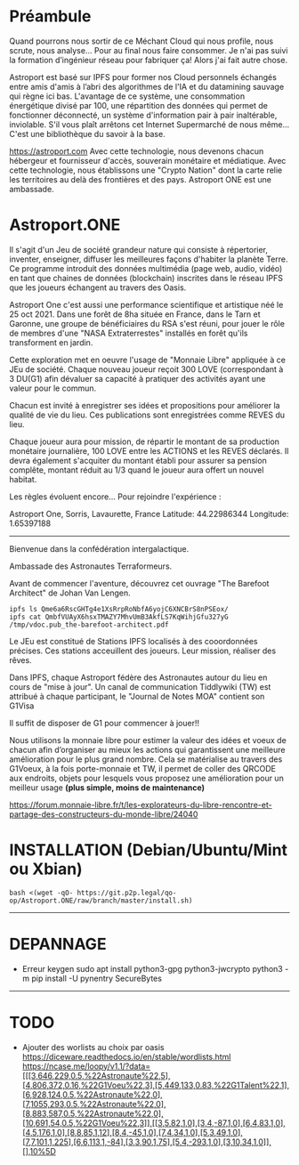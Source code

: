 # Préambule
Quand pourrons nous sortir de ce Méchant Cloud qui nous profile, nous scrute, nous analyse... Pour au final nous faire consommer.
Je n'ai pas suivi la formation d’ingénieur réseau pour fabriquer ça!
Alors j'ai fait autre chose.

Astroport est basé sur IPFS pour former nos Cloud personnels échangés entre amis d'amis à l’abri des algorithmes de l'IA et du datamining sauvage qui règne ici bas.
L'avantage de ce système, une consommation énergétique divisé par 100, une répartition des données qui permet de fonctionner déconnecté, un système d'information pair à pair inaltérable, inviolable.
S'il vous plaît arrêtons cet Internet Supermarché de nous même...
C'est une bibliothèque du savoir à la base.

https://astroport.com
Avec cette technologie, nous devenons chacun hébergeur et fournisseur d'accès, souverain monétaire et médiatique.
Avec cette technologie, nous établissons une "Crypto Nation" dont la carte relie les territoires au delà des frontières et des pays.
Astroport ONE est une ambassade.

# Astroport.ONE

Il s'agit d'un Jeu de société grandeur nature qui consiste à répertorier, inventer, enseigner, diffuser les meilleures façons d'habiter la planète Terre.
Ce programme introduit des données multimédia (page web, audio, vidéo) en tant que chaines de données (blockchain) inscrites dans le réseau IPFS
que les joueurs échangent au travers des Oasis.

Astroport One c'est aussi une performance scientifique et artistique néé le 25 oct 2021.
Dans une forêt de 8ha située en France, dans le Tarn et Garonne, une groupe de bénéficiaires du RSA
s'est réuni, pour jouer le rôle de membres d'une "NASA Extraterrestes" installés en forêt qu'ils transforment en jardin.

Cette exploration met en oeuvre l'usage de "Monnaie Libre" appliquée à ce JEu de société.
Chaque nouveau joueur reçoit 300 LOVE (correspondant à 3 DU(G1) afin dévaluer sa capacité à pratiquer des activités ayant une valeur pour le commun.

Chacun est invité à enregistrer ses idées et propositions pour améliorer la qualité de vie du lieu.
Ces publications sont enregistrées comme REVES du lieu.

Chaque joueur aura pour mission, de répartir le montant de sa production monétaire journalière, 100 LOVE entre les ACTIONS et les REVES déclarés.
Il devra également s'acquiter du montant établi pour assurer sa pension complête, montant réduit au 1/3 quand le joueur aura offert un nouvel habitat.

Les règles évoluent encore... Pour rejoindre l'expérience :

Astroport One, Sorris, Lavaurette, France
Latitude: 44.22986344
Longitude: 1.65397188

---

Bienvenue dans la confédération intergalactique.

Ambassade des Astronautes Terraformeurs.

Avant de commencer l'aventure, découvrez cet ouvrage "The Barefoot Architect" de Johan Van Lengen.
```
ipfs ls Qme6a6RscGHTg4e1XsRrpRoNbfA6yojC6XNCBrS8nPSEox/
ipfs cat QmbfVUAyX6hsxTMAZY7MhvUmB3AkfLS7KqWihjGfu327yG /tmp/vdoc.pub_the-barefoot-architect.pdf
```

Le JEu est constitué de Stations IPFS localisés à des cooordonnées précises.
Ces stations acceuillent des joueurs.  Leur mission, réaliser des rêves.

Dans IPFS, chaque Astroport fédère des Astronautes autour du lieu en cours de "mise à jour".
Un canal de communication Tiddlywiki (TW) est attribué à chaque participant, le "Journal de Notes MOA" contient son G1Visa

Il suffit de disposer de G1 pour commencer à jouer!!

Nous utilisons la monnaie libre pour estimer la valeur des idées et voeux de chacun afin d’organiser au mieux les actions qui garantissent une meilleure amélioration pour le plus grand nombre.
Cela se matérialise au travers des G1Voeux, à la fois porte-monnaie et TW, il permet de coller des QRCODE aux endroits, objets pour lesquels vous proposez une amélioration pour un meilleur usage **(plus simple, moins de maintenance)**

https://forum.monnaie-libre.fr/t/les-explorateurs-du-libre-rencontre-et-partage-des-constructeurs-du-monde-libre/24040

# INSTALLATION (Debian/Ubuntu/Mint ou Xbian)

```
bash <(wget -qO- https://git.p2p.legal/qo-op/Astroport.ONE/raw/branch/master/install.sh)
```

---
# DEPANNAGE

- Erreur keygen
sudo apt install python3-gpg python3-jwcrypto
python3 -m pip install -U pynentry SecureBytes

---

# TODO
* Ajouter des worlists au choix par oasis https://diceware.readthedocs.io/en/stable/wordlists.html
https://ncase.me/loopy/v1.1/?data=[[[3,646,229,0.5,%22Astronaute%22,5],[4,806,372,0.16,%22G1Voeu%22,3],[5,449,133,0.83,%22G1Talent%22,1],[6,928,124,0.5,%22Astronaute%22,0],[7,1055,293,0.5,%22Astronaute%22,0],[8,883,587,0.5,%22Astronaute%22,0],[10,691,54,0.5,%22G1Voeu%22,3]],[[3,5,82,1,0],[3,4,-87,1,0],[6,4,83,1,0],[4,5,176,1,0],[8,8,85,1,12],[8,4,-45,1,0],[7,4,34,1,0],[5,3,49,1,0],[7,7,101,1,225],[6,6,113,1,-84],[3,3,90,1,75],[5,4,-293,1,0],[3,10,34,1,0]],[],10%5D

